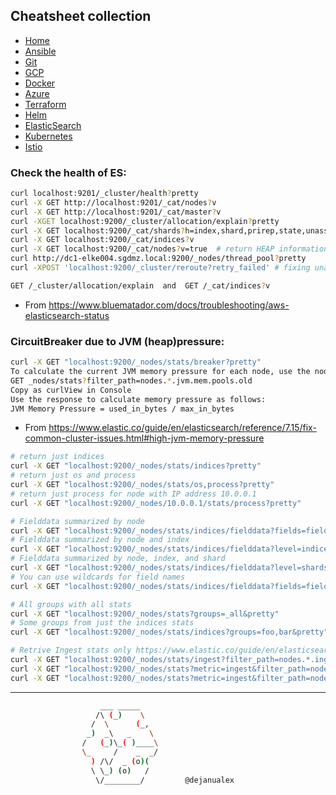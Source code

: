 ## Cheatsheet collection

* [Home](index.md)
* [Ansible](ansible.md)
* [Git](git.md)
* [GCP](gcp.md)
* [Docker](docker.md)
* [Azure](azure.md)
* [Terraform](terraform.md)
* [Helm](helm.md)
* </ins>[ElasticSearch](elastic.md)<ins>
* [Kubernetes](k8s.md)
* [Istio](istio.md)


### Check the health of ES:

```bash
curl localhost:9201/_cluster/health?pretty
curl -X GET http://localhost:9201/_cat/nodes?v
curl -X GET http://localhost:9201/_cat/master?v
curl -XGET localhost:9200/_cluster/allocation/explain?pretty
curl -X GET localhost:9200/_cat/shards?h=index,shard,prirep,state,unassigned.reason
curl -X GET localhost:9200/_cat/indices?v
curl -X GET localhost:9200/_cat/nodes?v=true  # return HEAP information
curl http://dc1-elke004.sgdmz.local:9200/_nodes/thread_pool?pretty
curl -XPOST 'localhost:9200/_cluster/reroute?retry_failed' # fixing unassigned shards

GET /_cluster/allocation/explain  and  GET /_cat/indices?v 
```


* From https://www.bluematador.com/docs/troubleshooting/aws-elasticsearch-status

### CircuitBreaker due to JVM (heap)pressure:
```bash
curl -X GET "localhost:9200/_nodes/stats/breaker?pretty"
To calculate the current JVM memory pressure for each node, use the nodes stats API.
GET _nodes/stats?filter_path=nodes.*.jvm.mem.pools.old
Copy as curlView in Console
Use the response to calculate memory pressure as follows:
JVM Memory Pressure = used_in_bytes / max_in_bytes
```

* From https://www.elastic.co/guide/en/elasticsearch/reference/7.15/fix-common-cluster-issues.html#high-jvm-memory-pressure

```bash
# return just indices
curl -X GET "localhost:9200/_nodes/stats/indices?pretty"
# return just os and process
curl -X GET "localhost:9200/_nodes/stats/os,process?pretty"
# return just process for node with IP address 10.0.0.1
curl -X GET "localhost:9200/_nodes/10.0.0.1/stats/process?pretty"

# Fielddata summarized by node
curl -X GET "localhost:9200/_nodes/stats/indices/fielddata?fields=field1,field2&pretty"
# Fielddata summarized by node and index
curl -X GET "localhost:9200/_nodes/stats/indices/fielddata?level=indices&fields=field1,field2&pretty"
# Fielddata summarized by node, index, and shard
curl -X GET "localhost:9200/_nodes/stats/indices/fielddata?level=shards&fields=field1,field2&pretty"
# You can use wildcards for field names
curl -X GET "localhost:9200/_nodes/stats/indices/fielddata?fields=field*&pretty"

# All groups with all stats
curl -X GET "localhost:9200/_nodes/stats?groups=_all&pretty"
# Some groups from just the indices stats
curl -X GET "localhost:9200/_nodes/stats/indices?groups=foo,bar&pretty"

# Retrive Ingest stats only https://www.elastic.co/guide/en/elasticsearch/reference/current/cluster-nodes-stats.html#cluster-nodes-stats-ingest-ex
curl -X GET "localhost:9200/_nodes/stats/ingest?filter_path=nodes.*.ingest&pretty"
curl -X GET "localhost:9200/_nodes/stats?metric=ingest&filter_path=nodes.*.ingest&pretty"
curl -X GET "localhost:9200/_nodes/stats?metric=ingest&filter_path=nodes.*.ingest.pipelines&pretty"
```
---

```bash
                    ___ _____
                   /\ (_)    \
                  /  \      (_,
                 _)  _\   _    \
                /   (_)\_( )____\
                \_     /    _  _/
                  ) /\/  _ (o)(
                  \ \_) (o)   /
                   \/________/         @dejanualex
```